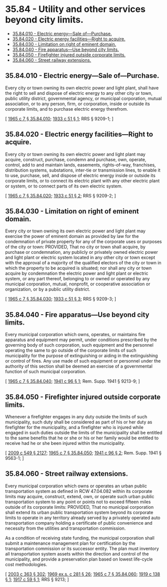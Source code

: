 # 35.84 - Utility and other services beyond city limits.
* [35.84.010 - Electric energy—Sale of—Purchase.](#3584010---electric-energysale-ofpurchase)
* [35.84.020 - Electric energy facilities—Right to acquire.](#3584020---electric-energy-facilitiesright-to-acquire)
* [35.84.030 - Limitation on right of eminent domain.](#3584030---limitation-on-right-of-eminent-domain)
* [35.84.040 - Fire apparatus—Use beyond city limits.](#3584040---fire-apparatususe-beyond-city-limits)
* [35.84.050 - Firefighter injured outside corporate limits.](#3584050---firefighter-injured-outside-corporate-limits)
* [35.84.060 - Street railway extensions.](#3584060---street-railway-extensions)
## 35.84.010 - Electric energy—Sale of—Purchase.
Every city or town owning its own electric power and light plant, shall have the right to sell and dispose of electric energy to any other city or town, public utility district, governmental agency, or municipal corporation, mutual association, or to any person, firm, or corporation, inside or outside its corporate limits, and to purchase electric energy therefrom.

\[ [1965 c 7 § 35.84.010](https://leg.wa.gov/CodeReviser/documents/sessionlaw/1965c7.pdf?cite=1965%20c%207%20§%2035.84.010); [1933 c 51 § 1](https://leg.wa.gov/CodeReviser/documents/sessionlaw/1933c51.pdf?cite=1933%20c%2051%20§%201); RRS § 9209-1; \]

## 35.84.020 - Electric energy facilities—Right to acquire.
Every city or town owning its own electric power and light plant may acquire, construct, purchase, condemn and purchase, own, operate, control, add to and maintain lands, easements, rights-of-way, franchises, distribution systems, substations, inter-tie or transmission lines, to enable it to use, purchase, sell, and dispose of electric energy inside or outside its corporate limits, or to connect its electric plant with any other electric plant or system, or to connect parts of its own electric system.

\[ [1965 c 7 § 35.84.020](https://leg.wa.gov/CodeReviser/documents/sessionlaw/1965c7.pdf?cite=1965%20c%207%20§%2035.84.020); [1933 c 51 § 2](https://leg.wa.gov/CodeReviser/documents/sessionlaw/1933c51.pdf?cite=1933%20c%2051%20§%202); RRS § 9209-2; \]

## 35.84.030 - Limitation on right of eminent domain.
Every city or town owning its own electric power and light plant may exercise the power of eminent domain as provided by law for the condemnation of private property for any of the corporate uses or purposes of the city or town: PROVIDED, That no city or town shall acquire, by purchase or condemnation, any publicly or privately owned electric power and light plant or electric system located in any other city or town except with the approval of a majority of the qualified electors of the city or town in which the property to be acquired is situated; nor shall any city or town acquire by condemnation the electric power and light plant or electric system, or any part thereof, belonging to or owned or operated by any municipal corporation, mutual, nonprofit, or cooperative association or organization, or by a public utility district.

\[ [1965 c 7 § 35.84.030](https://leg.wa.gov/CodeReviser/documents/sessionlaw/1965c7.pdf?cite=1965%20c%207%20§%2035.84.030); [1933 c 51 § 3](https://leg.wa.gov/CodeReviser/documents/sessionlaw/1933c51.pdf?cite=1933%20c%2051%20§%203); RRS § 9209-3; \]

## 35.84.040 - Fire apparatus—Use beyond city limits.
Every municipal corporation which owns, operates, or maintains fire apparatus and equipment may permit, under conditions prescribed by the governing body of such corporation, such equipment and the personnel operating the same to go outside of the corporate limits of such municipality for the purpose of extinguishing or aiding in the extinguishing or control of fires. Any use made of such equipment or personnel under the authority of this section shall be deemed an exercise of a governmental function of such municipal corporation.

\[ [1965 c 7 § 35.84.040](https://leg.wa.gov/CodeReviser/documents/sessionlaw/1965c7.pdf?cite=1965%20c%207%20§%2035.84.040); [1941 c 96 § 1](https://leg.wa.gov/CodeReviser/documents/sessionlaw/1941c96.pdf?cite=1941%20c%2096%20§%201); Rem. Supp. 1941 § 9213-9; \]

## 35.84.050 - Firefighter injured outside corporate limits.
Whenever a firefighter engages in any duty outside the limits of such municipality, such duty shall be considered as part of his or her duty as firefighter for the municipality, and a firefighter who is injured while engaged in such duties outside the limits of the municipality shall be entitled to the same benefits that he or she or his or her family would be entitled to receive had he or she been injured within the municipality.

\[ [2009 c 549 § 2127](https://lawfilesext.leg.wa.gov/biennium/2009-10/Pdf/Bills/Session%20Laws/Senate/5038.SL.pdf?cite=2009%20c%20549%20§%202127); [1965 c 7 § 35.84.050](https://leg.wa.gov/CodeReviser/documents/sessionlaw/1965c7.pdf?cite=1965%20c%207%20§%2035.84.050); [1941 c 96 § 2](https://leg.wa.gov/CodeReviser/documents/sessionlaw/1941c96.pdf?cite=1941%20c%2096%20§%202); Rem. Supp. 1941 § 9563-1; \]

## 35.84.060 - Street railway extensions.
Every municipal corporation which owns or operates an urban public transportation system as defined in RCW 47.04.082 within its corporate limits may acquire, construct, extend, own, or operate such urban public transportation system to any point or points not to exceed fifteen miles outside of its corporate limits: PROVIDED, That no municipal corporation shall extend its urban public transportation system beyond its corporate limits to operate in any territory already served by a privately operated auto transportation company holding a certificate of public convenience and necessity from the utilities and transportation commission.

As a condition of receiving state funding, the municipal corporation shall submit a maintenance management plan for certification by the transportation commission or its successor entity. The plan must inventory all transportation system assets within the direction and control of the municipality, and provide a preservation plan based on lowest life-cycle cost methodologies.

\[ [2003 c 363 § 302](https://lawfilesext.leg.wa.gov/biennium/2003-04/Pdf/Bills/Session%20Laws/Senate/5248-S.SL.pdf?cite=2003%20c%20363%20§%20302); [1969 ex.s. c 281 § 26](https://leg.wa.gov/CodeReviser/documents/sessionlaw/1969ex1c281.pdf?cite=1969%20ex.s.%20c%20281%20§%2026); [1965 c 7 § 35.84.060](https://leg.wa.gov/CodeReviser/documents/sessionlaw/1965c7.pdf?cite=1965%20c%207%20§%2035.84.060); [1919 c 138 § 1](https://leg.wa.gov/CodeReviser/documents/sessionlaw/1919c138.pdf?cite=1919%20c%20138%20§%201); [1917 c 59 § 1](https://leg.wa.gov/CodeReviser/documents/sessionlaw/1917c59.pdf?cite=1917%20c%2059%20§%201); RRS § 9213; \]

